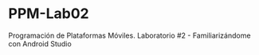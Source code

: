 # PPM-Lab02
 Programación de Plataformas Móviles. Laboratorio #2 - Familiarizándome con Android Studio
